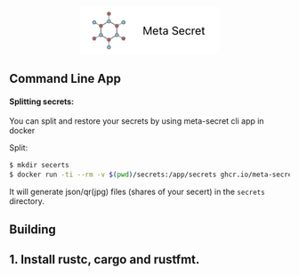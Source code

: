 
<p align="center">
  <img alt="Meta Secret" src="https://github.com/meta-secret/meta-secret-node/blob/main/docs/img/meta-secret-logo.jpg" width="250" />
</p>


## Command Line App

#### Splitting secrets:
You can split and restore your secrets by using meta-secret cli app in docker
<p>
Split:
</p>

```bash
$ mkdir secerts
$ docker run -ti --rm -v $(pwd)/secrets:/app/secrets ghcr.io/meta-secret/meta-secret-cli:latest split --secret top$ecret 
```
It will generate json/qr(jpg) files (shares of your secert) in the `secrets` directory.

## Building

## **1. Install rustc, cargo and rustfmt.**

